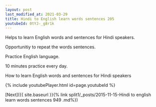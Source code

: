 ```yaml
---
layout: post
last_modified_at: 2021-03-29
title: Hindi to English learn words sentences 205 
youtubeId: 0tYJ-_g8r1k
---
```

 
 
Helps to learn English words and sentences for Hindi speakers.

Opportunitiy to repeat the words sentences. 

Practice English language. 
 
10 minutes practice every day. 
 
How to learn English words and sentences for Hindi speakers 
 
{% include youtubePlayer.html id=page.youtubeId %}
 
 
[Next]({{ site.baseurl }}{% link  split1/_posts/2015-11-15-Hindi to english learn words sentences 949 .md%})
 
